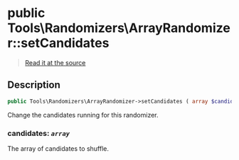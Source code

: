 # public Tools\Randomizers\ArrayRandomizer::setCandidates

> [Read it at the source](https://github.com/julien-boudry/Condorcet/blob/master/src/Tools/Randomizers/ArrayRandomizer.php#L64)

## Description    

```php
public Tools\Randomizers\ArrayRandomizer->setCandidates ( array $candidates ): void
```

Change the candidates running for this randomizer.
    

### **candidates:** *`array`*   
The array of candidates to shuffle.    

